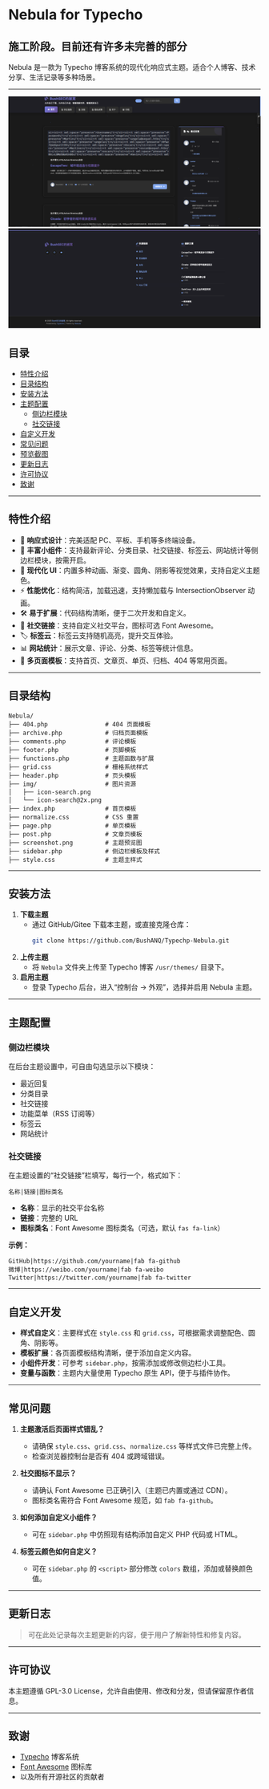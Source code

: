 # Nebula for Typecho
## 施工阶段。目前还有许多未完善的部分

Nebula 是一款为 Typecho 博客系统的现代化响应式主题。适合个人博客、技术分享、生活记录等多种场景。

---
![1](./1.png)
![2](./2.png)
## 目录

- [特性介绍](#特性介绍)
- [目录结构](#目录结构)
- [安装方法](#安装方法)
- [主题配置](#主题配置)
  - [侧边栏模块](#侧边栏模块)
  - [社交链接](#社交链接)
- [自定义开发](#自定义开发)
- [常见问题](#常见问题)
- [预览截图](#预览截图)
- [更新日志](#更新日志)
- [许可协议](#许可协议)
- [致谢](#致谢)

---

## 特性介绍

- 🌈 **响应式设计**：完美适配 PC、平板、手机等多终端设备。
- 🧩 **丰富小组件**：支持最新评论、分类目录、社交链接、标签云、网站统计等侧边栏模块，按需开启。
- 🎨 **现代化 UI**：内置多种动画、渐变、圆角、阴影等视觉效果，支持自定义主题色。
- ⚡ **性能优化**：结构简洁，加载迅速，支持懒加载与 IntersectionObserver 动画。
- 🛠️ **易于扩展**：代码结构清晰，便于二次开发和自定义。
- 🔗 **社交链接**：支持自定义社交平台，图标可选 Font Awesome。
- 🏷️ **标签云**：标签云支持随机高亮，提升交互体验。
- 📊 **网站统计**：展示文章、评论、分类、标签等统计信息。
- 📝 **多页面模板**：支持首页、文章页、单页、归档、404 等常用页面。

---

## 目录结构

```
Nebula/
├── 404.php                # 404 页面模板
├── archive.php            # 归档页面模板
├── comments.php           # 评论模板
├── footer.php             # 页脚模板
├── functions.php          # 主题函数与扩展
├── grid.css               # 栅格系统样式
├── header.php             # 页头模板
├── img/                   # 图片资源
│   ├── icon-search.png
│   └── icon-search@2x.png
├── index.php              # 首页模板
├── normalize.css          # CSS 重置
├── page.php               # 单页模板
├── post.php               # 文章页模板
├── screenshot.png         # 主题预览图
├── sidebar.php            # 侧边栏模板及样式
├── style.css              # 主题主样式
```

---

## 安装方法

1. **下载主题**
   - 通过 GitHub/Gitee 下载本主题，或直接克隆仓库：
     ```bash
     git clone https://github.com/BushANQ/Typechp-Nebula.git
     ```
2. **上传主题**
   - 将 `Nebula` 文件夹上传至 Typecho 博客 `/usr/themes/` 目录下。
3. **启用主题**
   - 登录 Typecho 后台，进入“控制台 → 外观”，选择并启用 Nebula 主题。

---

## 主题配置

### 侧边栏模块

在后台主题设置中，可自由勾选显示以下模块：

- 最近回复
- 分类目录
- 社交链接
- 功能菜单（RSS 订阅等）
- 标签云
- 网站统计

### 社交链接

在主题设置的“社交链接”栏填写，每行一个，格式如下：

```
名称|链接|图标类名
```

- **名称**：显示的社交平台名称
- **链接**：完整的 URL
- **图标类名**：Font Awesome 图标类名（可选，默认 `fas fa-link`）

**示例：**
```
GitHub|https://github.com/yourname|fab fa-github
微博|https://weibo.com/yourname|fab fa-weibo
Twitter|https://twitter.com/yourname|fab fa-twitter
```

---

## 自定义开发

- **样式自定义**：主要样式在 `style.css` 和 `grid.css`，可根据需求调整配色、圆角、阴影等。
- **模板扩展**：各页面模板结构清晰，便于添加自定义内容。
- **小组件开发**：可参考 `sidebar.php`，按需添加或修改侧边栏小工具。
- **变量与函数**：主题内大量使用 Typecho 原生 API，便于与插件协作。

---

## 常见问题

1. **主题激活后页面样式错乱？**
   - 请确保 `style.css`、`grid.css`、`normalize.css` 等样式文件已完整上传。
   - 检查浏览器控制台是否有 404 或跨域错误。

2. **社交图标不显示？**
   - 请确认 Font Awesome 已正确引入（主题已内置或通过 CDN）。
   - 图标类名需符合 Font Awesome 规范，如 `fab fa-github`。

3. **如何添加自定义小组件？**
   - 可在 `sidebar.php` 中仿照现有结构添加自定义 PHP 代码或 HTML。

4. **标签云颜色如何自定义？**
   - 可在 `sidebar.php` 的 `<script>` 部分修改 `colors` 数组，添加或替换颜色值。

---

## 更新日志

> 可在此处记录每次主题更新的内容，便于用户了解新特性和修复内容。


---

## 许可协议

本主题遵循 GPL-3.0 License，允许自由使用、修改和分发，但请保留原作者信息。

---

## 致谢

- [Typecho](https://typecho.org/) 博客系统
- [Font Awesome](https://fontawesome.com/) 图标库
- 以及所有开源社区的贡献者
